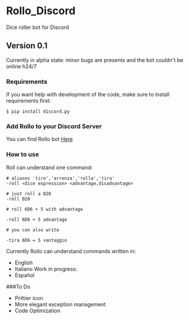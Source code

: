 # Rollo_Discord

Dice roller bot for Discord 

## Version 0.1

Currently in alpha state: minor bugs are presents and the bot couldn't be online h24/7

### Requirements

If you  want help with development of the code, make sure to install requirements first:
```
$ pip install discord.py
```

### Add Rollo to your Discord Server

You can find Rollo bot [Here](https://discordapp.com/api/oauth2/authorize?client_id=689609277584834581&permissions=67584&scope=bot)

### How to use

Roll can understand one command:
```
# aliases 'tiro','arronza','rolla','tira'
-roll <dice expression> <advantage,disadvantage> 

# just roll a D20
-roll D20 

# roll 6D6 + 5 with advantage

-roll 6D6 + 5 advantage

# you can also write

-tira 6D6 = 5 vantaggio

```
Currently Rollo can understand commands written in:
- English
- Italiano
Work in progress:
- Español

###To Do

- Prittier icon
- More elegant exception management
- Code Optimization



